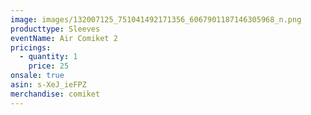 ```yaml
---
image: images/132007125_751041492171356_6067901187146305968_n.png
producttype: Sleeves
eventName: Air Comiket 2
pricings:
  - quantity: 1
    price: 25
onsale: true
asin: s-XeJ_ieFPZ
merchandise: comiket
---
```

